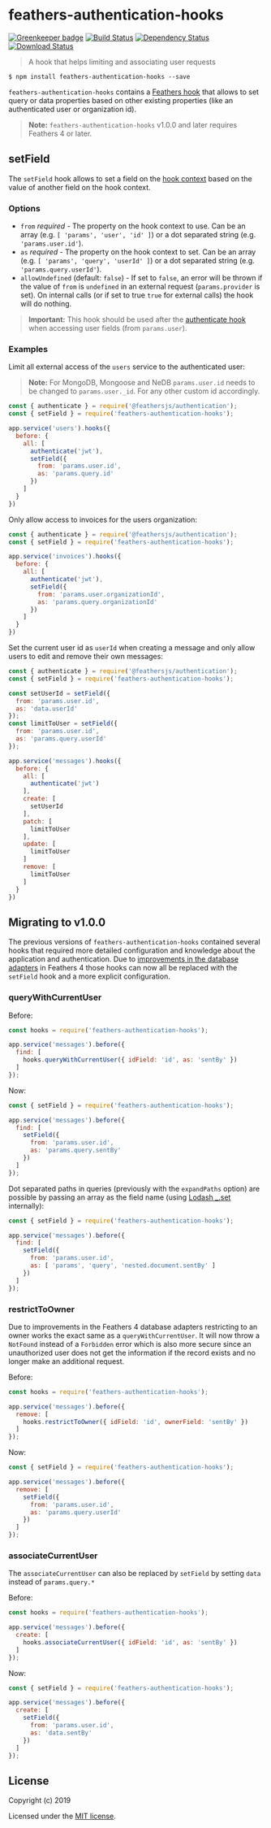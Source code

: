 # feathers-authentication-hooks

[![Greenkeeper badge](https://badges.greenkeeper.io/feathersjs-ecosystem/feathers-authentication-hooks.svg)](https://greenkeeper.io/)
[![Build Status](https://travis-ci.org/feathersjs-ecosystem/feathers-authentication-hooks.svg?branch=master)](https://travis-ci.org/feathersjs-ecosystem/feathers-authentication-hooks)
[![Dependency Status](https://img.shields.io/david/feathersjs-ecosystem/feathers-authentication-hooks.svg?style=flat-square)](https://david-dm.org/feathersjs-ecosystem/feathers-authentication-hooks)
[![Download Status](https://img.shields.io/npm/dm/feathers-authentication-hooks.svg?style=flat-square)](https://www.npmjs.com/package/feathers-authentication-hooks)

> A hook that helps limiting and associating user requests

```
$ npm install feathers-authentication-hooks --save
```

`feathers-authentication-hooks` contains a [Feathers hook](https://docs.feathersjs.com/api/hooks.html) that allows to set query or data properties based on other existing properties (like an authenticated user or organization id).

> **Note:** `feathers-authentication-hooks` v1.0.0 and later requires Feathers 4 or later.

## setField

The `setField` hook allows to set a field on the [hook context](https://docs.feathersjs.com/api/hooks.html#hook-context) based on the value of another field on the hook context.

### Options

- `from` *required* - The property on the hook context to use. Can be an array (e.g. `[ 'params', 'user', 'id' ]`) or a dot separated string (e.g. `'params.user.id'`).
- `as` *required* - The property on the hook context to set. Can be an array (e.g. `[ 'params', 'query', 'userId' ]`) or a dot separated string (e.g. `'params.query.userId'`).
- `allowUndefined` (default: `false`) - If set to `false`, an error will be thrown if the value of `from` is `undefined` in an external request (`params.provider` is set). On internal calls (or if set to true `true` for external calls) the hook will do nothing.

> __Important:__ This hook should be used after the [authenticate hook](https://docs.feathersjs.com/api/authentication/hook.html#authenticate-strategies) when accessing user fields (from `params.user`).

### Examples

Limit all external access of the `users` service to the authenticated user:

> __Note:__ For MongoDB, Mongoose and NeDB `params.user.id` needs to be changed to `params.user._id`. For any other custom id accordingly.

```js
const { authenticate } = require('@feathersjs/authentication');
const { setField } = require('feathers-authentication-hooks');

app.service('users').hooks({
  before: {
    all: [
      authenticate('jwt'),
      setField({
        from: 'params.user.id',
        as: 'params.query.id'
      })
    ]
  }
})
```

Only allow access to invoices for the users organization:

```js
const { authenticate } = require('@feathersjs/authentication');
const { setField } = require('feathers-authentication-hooks');

app.service('invoices').hooks({
  before: {
    all: [
      authenticate('jwt'),
      setField({
        from: 'params.user.organizationId',
        as: 'params.query.organizationId'
      })
    ]
  }
})
```

Set the current user id as `userId` when creating a message and only allow users to edit and remove their own messages:

```js
const { authenticate } = require('@feathersjs/authentication');
const { setField } = require('feathers-authentication-hooks');

const setUserId = setField({
  from: 'params.user.id',
  as: 'data.userId'
});
const limitToUser = setField({
  from: 'params.user.id',
  as: 'params.query.userId'
});

app.service('messages').hooks({
  before: {
    all: [
      authenticate('jwt')
    ],
    create: [
      setUserId
    ],
    patch: [
      limitToUser
    ],
    update: [
      limitToUser
    ]
    remove: [
      limitToUser
    ]
  }
})
```

## Migrating to v1.0.0

The previous versions of `feathers-authentication-hooks` contained several hooks that required more detailed configuration and knowledge about the application and authentication. Due to [improvements in the database adapters](https://docs.feathersjs.com/guides/migrating.html#querying-by-id) in Feathers 4 those hooks can now all be replaced with the `setField` hook and a more explicit configuration.

### queryWithCurrentUser

Before:

```js
const hooks = require('feathers-authentication-hooks');

app.service('messages').before({
  find: [
    hooks.queryWithCurrentUser({ idField: 'id', as: 'sentBy' })
  ]
});
```

Now:

```js
const { setField } = require('feathers-authentication-hooks');

app.service('messages').before({
  find: [
    setField({
      from: 'params.user.id',
      as: 'params.query.sentBy'
    })
  ]
});
```

Dot separated paths in queries (previously with the `expandPaths` option) are possible by passing an array as the field name (using [Lodash _.set](https://lodash.com/docs/4.17.15#set) internally):

```js
const { setField } = require('feathers-authentication-hooks');

app.service('messages').before({
  find: [
    setField({
      from: 'params.user.id',
      as: [ 'params', 'query', 'nested.document.sentBy' ]
    })
  ]
});
```

### restrictToOwner

Due to improvements in the Feathers 4 database adapters restricting to an owner works the exact same as a `queryWithCurrentUser`. It will now throw a `NotFound` instead of a `Forbidden` error which is also more secure since an unauthorized user does not get the information if the record exists and no longer make an additional request.

Before:

```js
const hooks = require('feathers-authentication-hooks');

app.service('messages').before({
  remove: [
    hooks.restrictToOwner({ idField: 'id', ownerField: 'sentBy' })
  ]
});
```

Now:

```js
const { setField } = require('feathers-authentication-hooks');

app.service('messages').before({
  remove: [
    setField({
      from: 'params.user.id',
      as: 'params.query.userId'
    })
  ]
});
```

### associateCurrentUser

The `associateCurrentUser` can also be replaced by `setField` by setting `data` instead of `params.query.*`

Before:

```js
const hooks = require('feathers-authentication-hooks');

app.service('messages').before({
  create: [
    hooks.associateCurrentUser({ idField: 'id', as: 'sentBy' })
  ]
});
```

Now:

```js
const { setField } = require('feathers-authentication-hooks');

app.service('messages').before({
  create: [
    setField({
      from: 'params.user.id',
      as: 'data.sentBy'
    })
  ]
});
```

## License

Copyright (c) 2019

Licensed under the [MIT license](LICENSE).
